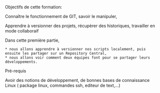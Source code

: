 
Objectifs de cette formation:

Connaître le fonctionnement de GIT, savoir le manipuler,

Apprendre à versionner des projets, récupèrer des historiques, travailler en mode collaboraif

Dans cette première partie, 

    * nous allons apprendre à versionner nos scripts localement, puis ensuite les partager sur un Repository Central,
    * nous allons voir comment deux équipes font pour se partager leurs développements.


Pré-requis

Avoir des notions de développement, de bonnes bases de connaissance Linux ( package linux, commandes ssh, editeur de text,...)

